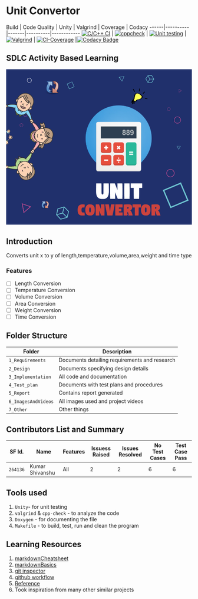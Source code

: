 # Unit Convertor

Build | Code Quality | Unity | Valgrind | Coverage | Codacy
------|----------|-------|----------|------------
[![C/C++ CI](https://github.com/KrShivanshu/CMiniProject/actions/workflows/c-cpp.yml/badge.svg)](https://github.com/KrShivanshu/CMiniProject/actions/workflows/c-cpp.yml) | [![cppcheck](https://github.com/KrShivanshu/CMiniProject/actions/workflows/cppcheck.yml/badge.svg)](https://github.com/KrShivanshu/CMiniProject/actions/workflows/cppcheck.yml) | [![Unit testing](https://github.com/KrShivanshu/CMiniProject/actions/workflows/unit-test.yml/badge.svg)](https://github.com/KrShivanshu/CMiniProject/actions/workflows/unit-test.yml) | [![Valgrind](https://github.com/KrShivanshu/CMiniProject/actions/workflows/valgrind.yml/badge.svg)](https://github.com/KrShivanshu/CMiniProject/actions/workflows/valgrind.yml) | [![CI-Coverage](https://github.com/KrShivanshu/CMiniProject/actions/workflows/code-coverage.yml/badge.svg)](https://github.com/KrShivanshu/CMiniProject/actions/workflows/code-coverage.yml) |[![Codacy Badge](https://app.codacy.com/project/badge/Grade/f1f3f28ea6bc4f24bf2a16c0d0b46551)](https://www.codacy.com/gh/KrShivanshu/CMiniProject/dashboard?utm_source=github.com&amp;utm_medium=referral&amp;utm_content=KrShivanshu/CMiniProject&amp;utm_campaign=Badge_Grade)

## SDLC Activity Based Learning
![Banner](https://github.com/KrShivanshu/CMiniProject/blob/main/6_ImagesAndVideos/Geometric%20Cubes%20Games.jpg)

## Introduction
Converts unit x to y of length,temperature,volume,area,weight and time type

### Features
- [ ] Length Conversion
- [ ] Temperature Conversion
- [ ] Volume Conversion
- [ ] Area Conversion
- [ ] Weight Conversion
- [ ] Time Conversion

## Folder Structure
Folder             | Description
-------------------| -----------------------------------------
`1_Requirements`   | Documents detailing requirements and research
`2_Design`         | Documents specifying design details
`3_Implementation` | All code and documentation
`4_Test_plan`      | Documents with test plans and procedures
`5_Report`         | Contains report generated
`6_ImagesAndVideos`| All images used and project videos
`7_Other`          | Other things

## Contributors List and Summary

SF Id. |  Name   |    Features    | Issuess Raised |Issues Resolved|No Test Cases|Test Case Pass
-------|---------|----------------|----------------|---------------|-------------|--------------
`264136` | Kumar Shivanshu  | All    | 2     | 2   | 6   | 6     

## Tools used

1.  `Unity`- for unit testing
2.  `valgrind` & `cpp-check` - to analyze the code
3.  `Doxygen` - for documenting the file
4.  `Makefile` - to build, test, run and clean the program

## Learning Resources
1.  [markdownCheatsheet](https://github.com/adam-p/markdown-here/wiki/Markdown-Cheatsheet)
2.  [markdownBasics](https://guides.github.com/features/mastering-markdown/)
3.  [git inspector](https://github.com/ejwa/gitinspector.git)
4.  [github workflow](https://docs.github.com/en/actions/learn-github-action)
5.  [Reference](https://www.unitconverters.net/)
6.  Took inspiration from many other similar projects